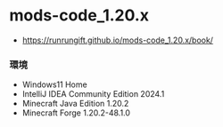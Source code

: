 # mods-code_1.20.x

* https://runrungift.github.io/mods-code_1.20.x/book/

### 環境
* Windows11 Home
* IntelliJ IDEA Community Edition 2024.1
* Minecraft Java Edition 1.20.2
* Minecraft Forge 1.20.2-48.1.0